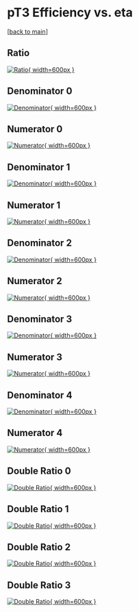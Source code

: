 # pT3 Efficiency vs. eta

[[back to main](./)]



## Ratio

[![Ratio](../mtv/var/pT3_vtr_0_0_eff_eta.png){ width=600px }](../mtv/var/pT3_vtr_0_0_eff_eta.pdf)

## Denominator 0

[![Denominator](../mtv/den/pT3_vtr_0_0_eff_eta_den0.png){ width=600px }](../mtv/den/pT3_vtr_0_0_eff_eta_den0.pdf)

## Numerator 0

[![Numerator](../mtv/num/pT3_vtr_0_0_eff_eta_num0.png){ width=600px }](../mtv/num/pT3_vtr_0_0_eff_eta_num0.pdf)

## Denominator 1

[![Denominator](../mtv/den/pT3_vtr_0_0_eff_eta_den1.png){ width=600px }](../mtv/den/pT3_vtr_0_0_eff_eta_den1.pdf)

## Numerator 1

[![Numerator](../mtv/num/pT3_vtr_0_0_eff_eta_num1.png){ width=600px }](../mtv/num/pT3_vtr_0_0_eff_eta_num1.pdf)

## Denominator 2

[![Denominator](../mtv/den/pT3_vtr_0_0_eff_eta_den2.png){ width=600px }](../mtv/den/pT3_vtr_0_0_eff_eta_den2.pdf)

## Numerator 2

[![Numerator](../mtv/num/pT3_vtr_0_0_eff_eta_num2.png){ width=600px }](../mtv/num/pT3_vtr_0_0_eff_eta_num2.pdf)

## Denominator 3

[![Denominator](../mtv/den/pT3_vtr_0_0_eff_eta_den3.png){ width=600px }](../mtv/den/pT3_vtr_0_0_eff_eta_den3.pdf)

## Numerator 3

[![Numerator](../mtv/num/pT3_vtr_0_0_eff_eta_num3.png){ width=600px }](../mtv/num/pT3_vtr_0_0_eff_eta_num3.pdf)

## Denominator 4

[![Denominator](../mtv/den/pT3_vtr_0_0_eff_eta_den4.png){ width=600px }](../mtv/den/pT3_vtr_0_0_eff_eta_den4.pdf)

## Numerator 4

[![Numerator](../mtv/num/pT3_vtr_0_0_eff_eta_num4.png){ width=600px }](../mtv/num/pT3_vtr_0_0_eff_eta_num4.pdf)

## Double Ratio 0

[![Double Ratio](../mtv/ratio/pT3_vtr_0_0_eff_eta_ratio0.png){ width=600px }](../mtv/ratio/pT3_vtr_0_0_eff_eta_ratio0.pdf)

## Double Ratio 1

[![Double Ratio](../mtv/ratio/pT3_vtr_0_0_eff_eta_ratio1.png){ width=600px }](../mtv/ratio/pT3_vtr_0_0_eff_eta_ratio1.pdf)

## Double Ratio 2

[![Double Ratio](../mtv/ratio/pT3_vtr_0_0_eff_eta_ratio2.png){ width=600px }](../mtv/ratio/pT3_vtr_0_0_eff_eta_ratio2.pdf)

## Double Ratio 3

[![Double Ratio](../mtv/ratio/pT3_vtr_0_0_eff_eta_ratio3.png){ width=600px }](../mtv/ratio/pT3_vtr_0_0_eff_eta_ratio3.pdf)

